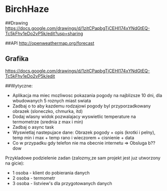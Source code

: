 
# BirchHaze

##Drawing
https://docs.google.com/drawings/d/1zitCPapbgTjCEHI174xYNdGtEQ-Tc5kFhv1eDo2vP5k/edit?usp=sharing

##API
http://openweathermap.org/forecast

## Grafika
https://docs.google.com/drawings/d/1zitCPapbgTjCEHI174xYNdGtEQ-Tc5kFhv1eDo2vP5k/edit

##Wytyczne:
- Aplikacja ma miec mozliwosc pokazania pogody na najblizsze 10 dni, dla wbudowanych 5 roznych miast swiata
- Zadbaj o to aby kazdemu rodzajowi pogody byl przyporzadkowany obrazek (sloneczko, chmurka, itd)
- Dodaj wlasny widok pozwalajacy wyswietlic temperature na termometrze (srednia z max i min)
- Zadbaj o async task
- Wyswietlaj nastepujace dane: Obrazek pogody + opis (krotki i pelny), temp min i max + temp rano i wieczorem + cisnienie + data
- Co w przypadku gdy telefon nie ma obecnie internetu => Obsluga b??dow

Przykladowe podzielenie zadan (zalozmy,ze sam projekt jest juz utworzony na gicie):
- 1 osoba - klient do pobierania danych
- 2 osoba - termometr
- 3 osoba - listview's dla przygotowanych danych

